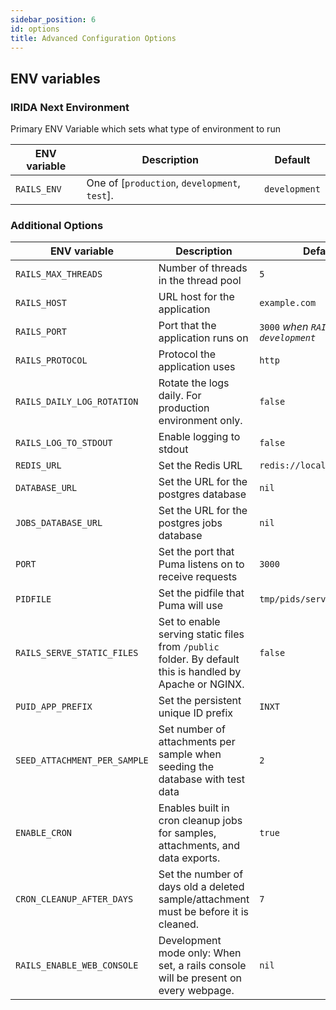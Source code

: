```yaml
---
sidebar_position: 6
id: options
title: Advanced Configuration Options
---
```


## ENV variables

### IRIDA Next Environment

Primary ENV Variable which sets what type of environment to run

| ENV variable | Description                                   | Default       |
| ------------ | --------------------------------------------- | ------------- |
| `RAILS_ENV`  | One of [`production`, `development`, `test`]. | `development` |

### Additional Options

| ENV variable                 | Description                                                                                              | Default                    |
| ---------------------------- | -------------------------------------------------------------------------------------------------------- | -------------------------- |
| `RAILS_MAX_THREADS`          | Number of threads in the thread pool                                                                     | `5`                        |
| `RAILS_HOST`                 | URL host for the application                                                                             | `example.com`              |
| `RAILS_PORT`                 | Port that the application runs on                                                                        | `3000` *when `RAILS_ENV` is `development`* |
| `RAILS_PROTOCOL`             | Protocol the application uses                                                                            | `http`                     |
| `RAILS_DAILY_LOG_ROTATION`   | Rotate the logs daily. For production environment only.                                                  | `false`                    |
| `RAILS_LOG_TO_STDOUT`        | Enable logging to stdout                                                                                 | `false`                    |
| `REDIS_URL`                  | Set the Redis URL                                                                                        | `redis://localhost:6379/1` |
| `DATABASE_URL`               | Set the URL for the postgres database                                                                    | `nil`                      |
| `JOBS_DATABASE_URL`          | Set the URL for the postgres jobs database                                                               | `nil`                      |
| `PORT`                       | Set the port that Puma listens on to receive requests                                                    | `3000`                     |
| `PIDFILE`                    | Set the pidfile that Puma will use                                                                       | `tmp/pids/server.pid`      |
| `RAILS_SERVE_STATIC_FILES`   | Set to enable serving static files from `/public` folder. By default this is handled by Apache or NGINX. | `false`                    |
| `PUID_APP_PREFIX`            | Set the persistent unique ID prefix                                                                      | `INXT`                     |
| `SEED_ATTACHMENT_PER_SAMPLE` | Set number of attachments per sample when seeding the database with test data                            | `2`                        |
| `ENABLE_CRON`                | Enables built in cron cleanup jobs for samples, attachments, and data exports.                           | `true`                     |
| `CRON_CLEANUP_AFTER_DAYS`    | Set the number of days old a deleted sample/attachment must be before it is cleaned.                     | `7`                        |
| `RAILS_ENABLE_WEB_CONSOLE`    | Development mode only: When set, a rails console will be present on every webpage.                      | `nil`                        |
